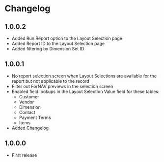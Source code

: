 # Changelog

## 1.0.0.2
* Added Run Report option to the Layout Selection page
* Added Report ID to the Layout Selection page
* Added filtering by Dimension Set ID

## 1.0.0.1
* No report selection screen when Layout Selections are available for the report but not applicable to the record
* Filter out ForNAV previews in the selection screen
* Enabled field lookups in the Layout Selection Value field for these tables:
  * Customer
  * Vendor
  * Dimension
  * Contact
  * Payment Terms
  * Items
* Added Changelog 

## 1.0.0.0
* First release

